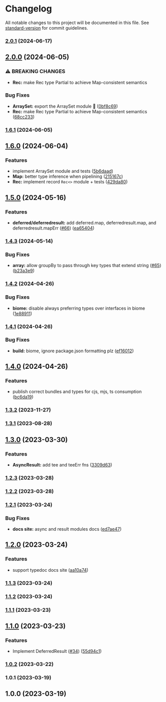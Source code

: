# Changelog

All notable changes to this project will be documented in this file. See [standard-version](https://github.com/conventional-changelog/standard-version) for commit guidelines.

### [2.0.1](https://github.com/fp-toolkit/fp-toolkit/compare/v2.0.0...v2.0.1) (2024-06-17)

## [2.0.0](https://github.com/fp-toolkit/fp-toolkit/compare/v1.6.1...v2.0.0) (2024-06-05)


### ⚠ BREAKING CHANGES

* **Rec:** make Rec type Partial to achieve Map-consistent semantics

### Bug Fixes

* **ArraySet:** export the ArraySet module :facepalm: ([0bf8c69](https://github.com/fp-toolkit/fp-toolkit/commit/0bf8c69b6c66c88cc958a6c1ddfbda534d1bc6fa))
* **Rec:** make Rec type Partial to achieve Map-consistent semantics ([68cc233](https://github.com/fp-toolkit/fp-toolkit/commit/68cc233d6bbfd03ba1a985c484965ee07079d4e1))

### [1.6.1](https://github.com/fp-toolkit/fp-toolkit/compare/v1.6.0...v1.6.1) (2024-06-05)

## [1.6.0](https://github.com/fp-toolkit/fp-toolkit/compare/v1.5.0...v1.6.0) (2024-06-04)


### Features

* implement ArraySet module and tests ([5b6daad](https://github.com/fp-toolkit/fp-toolkit/commit/5b6daad0bdc1f156041e9477b65516f32c05b8b4))
* **Map:** better type inference when pipelining ([215167c](https://github.com/fp-toolkit/fp-toolkit/commit/215167c9c6d9aba85edf949f94f509fd071817d2))
* **Rec:** implement record `Rec<>` module + tests ([429da80](https://github.com/fp-toolkit/fp-toolkit/commit/429da80223db63c82fb6711e496be6f06a5118c5))

## [1.5.0](https://github.com/fp-toolkit/fp-toolkit/compare/v1.4.3...v1.5.0) (2024-05-16)


### Features

* **deferred/deferredresult:** add deferred.map, deferredresult.map, and deferredresult.mapErr ([#66](https://github.com/fp-toolkit/fp-toolkit/issues/66)) ([ea65404](https://github.com/fp-toolkit/fp-toolkit/commit/ea6540458a49e2d6343f8c8d19641d7fa106bc7f))

### [1.4.3](https://github.com/fp-toolkit/fp-toolkit/compare/v1.4.2...v1.4.3) (2024-05-14)


### Bug Fixes

* **array:** allow groupBy to pass through key types that extend string ([#65](https://github.com/fp-toolkit/fp-toolkit/issues/65)) ([b23a3e9](https://github.com/fp-toolkit/fp-toolkit/commit/b23a3e9c1f2e1e1ba48d52ff342f55ea3c307f61))

### [1.4.2](https://github.com/fp-toolkit/fp-toolkit/compare/v1.4.1...v1.4.2) (2024-04-26)


### Bug Fixes

* **biome:** disable always preferring types over interfaces in biome ([1e88911](https://github.com/fp-toolkit/fp-toolkit/commit/1e889111433a3e383e1ca8b19ef0560850842a95))

### [1.4.1](https://github.com/fp-toolkit/fp-toolkit/compare/v1.4.0...v1.4.1) (2024-04-26)


### Bug Fixes

* **build:** biome, ignore package.json formatting plz ([ef16012](https://github.com/fp-toolkit/fp-toolkit/commit/ef160129e5badea2e6a8b49802667b86238c88f6))

## [1.4.0](https://github.com/fp-toolkit/fp-toolkit/compare/v1.3.2...v1.4.0) (2024-04-26)


### Features

* publish correct bundles and types for cjs, mjs, ts consumption ([bc6da19](https://github.com/fp-toolkit/fp-toolkit/commit/bc6da19034ae01cc7d6e119089828fe19dcc411e))

### [1.3.2](https://github.com/fp-toolkit/fp-toolkit/compare/v1.3.1...v1.3.2) (2023-11-27)

### [1.3.1](https://github.com/fp-toolkit/fp-toolkit/compare/v1.3.0...v1.3.1) (2023-08-28)

## [1.3.0](https://github.com/fp-toolkit/fp-toolkit/compare/v1.2.3...v1.3.0) (2023-03-30)


### Features

* **AsyncResult:** add tee and teeErr fns ([3309d63](https://github.com/fp-toolkit/fp-toolkit/commit/3309d635eecb5b4b8d84e4114a1adcf8276c950d))

### [1.2.3](https://github.com/fp-toolkit/fp-toolkit/compare/v1.2.2...v1.2.3) (2023-03-28)

### [1.2.2](https://github.com/fp-toolkit/fp-toolkit/compare/v1.2.1...v1.2.2) (2023-03-28)

### [1.2.1](https://github.com/fp-toolkit/fp-toolkit/compare/v1.2.0...v1.2.1) (2023-03-24)

### Bug Fixes

-   **docs site:** async and result modules docs ([ed7ae47](https://github.com/fp-toolkit/fp-toolkit/commit/ed7ae478e6e1eb2e7150b3ba134a0b16c0c02cd4))

## [1.2.0](https://github.com/fp-toolkit/fp-toolkit/compare/v1.1.3...v1.2.0) (2023-03-24)

### Features

-   support typedoc docs site ([aa10a74](https://github.com/fp-toolkit/fp-toolkit/commit/aa10a74666461dea55394e39b050c85d8710921b))

### [1.1.3](https://github.com/fp-toolkit/fp-toolkit/compare/v1.1.2...v1.1.3) (2023-03-24)

### [1.1.2](https://github.com/fp-toolkit/fp-toolkit/compare/v1.1.1...v1.1.2) (2023-03-24)

### [1.1.1](https://github.com/fp-toolkit/fp-toolkit/compare/v1.1.0...v1.1.1) (2023-03-23)

## [1.1.0](https://github.com/fp-toolkit/fp-toolkit/compare/v1.0.2...v1.1.0) (2023-03-23)

### Features

-   Implement DeferredResult ([#34](https://github.com/fp-toolkit/fp-toolkit/issues/34)) ([55d94c1](https://github.com/fp-toolkit/fp-toolkit/commit/55d94c1c888267b8dc26fb25aad778434724fd09))

### [1.0.2](https://github.com/fp-toolkit/fp-toolkit/compare/v1.0.1...v1.0.2) (2023-03-22)

### 1.0.1 (2023-03-19)

## 1.0.0 (2023-03-19)
